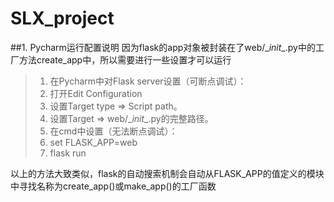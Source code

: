 # SLX_project
##1. Pycharm运行配置说明
因为flask的app对象被封装在了web/\__init__.py中的工厂方法create_app中，所以需要进行一些设置才可以运行
>1. 在Pycharm中对Flask server设置（可断点调试）：
>   1. 打开Edit Configuration
>   2. 设置Target type => Script path。
>   2. 设置Target => web/\__init__.py的完整路径。
>2. 在cmd中设置（无法断点调试）：
>   1. set FLASK_APP=web
>   2. flask run

以上的方法大致类似，flask的自动搜索机制会自动从FLASK_APP的值定义的模块中寻找名称为create_app()或make_app()的工厂函数
